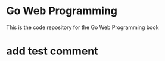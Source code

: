 # Go Web Programming

This is the code repository for the Go Web Programming book
# add test comment
